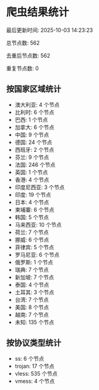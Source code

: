 # 爬虫结果统计

最后更新时间: 2025-10-03 14:23:23

总节点数: 562

去重后节点数: 562

重复节点数: 0

## 按国家区域统计

- 澳大利亚: 4 个节点
- 比利时: 6 个节点
- 巴西: 1 个节点
- 加拿大: 6 个节点
- 中国: 9 个节点
- 德国: 24 个节点
- 西班牙: 2 个节点
- 芬兰: 9 个节点
- 法国: 246 个节点
- 英国: 1 个节点
- 香港: 4 个节点
- 印度尼西亚: 3 个节点
- 印度: 19 个节点
- 日本: 4 个节点
- 柬埔寨: 6 个节点
- 韩国: 5 个节点
- 马来西亚: 10 个节点
- 荷兰: 7 个节点
- 挪威: 6 个节点
- 菲律宾: 5 个节点
- 罗马尼亚: 6 个节点
- 俄罗斯: 1 个节点
- 瑞典: 7 个节点
- 新加坡: 7 个节点
- 泰国: 4 个节点
- 土耳其: 3 个节点
- 台湾: 7 个节点
- 美国: 8 个节点
- 越南: 7 个节点
- 未知: 135 个节点

## 按协议类型统计

- ss: 6 个节点
- trojan: 17 个节点
- vless: 535 个节点
- vmess: 4 个节点
